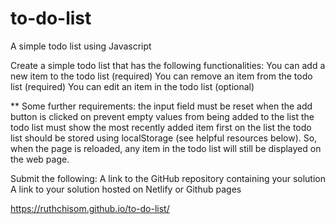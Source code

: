 # to-do-list
 A simple todo list using Javascript

Create a simple todo list that has the following functionalities:
You can add a new item to the todo list (required)
You can remove an item from the todo list (required)
You can edit an item in the todo list (optional)

** Some further requirements:
the input field must be reset when the add button is clicked on 
prevent empty values from being added to the list
the todo list must show the most recently added item first on the list
the todo list should be stored using localStorage (see helpful resources below). So, when the page is reloaded, any item in the todo list will still be displayed on the web page.

Submit the following:
A link to the GitHub repository containing your solution 
A link to your solution hosted on Netlify or Github pages


https://ruthchisom.github.io/to-do-list/
